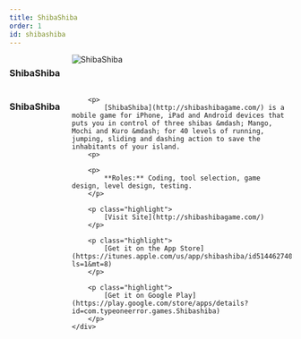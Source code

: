 ```yaml
---
title: ShibaShiba
order: 1
id: shibashiba
---
```


<div id="shibashiba-splash" class="clearfix splash">
    <div class="twelve columns">
        <h3>ShibaShiba</h3>
        <img src="/images/work/shibashiba/splash.jpg" alt="ShibaShiba"/>
    </div>
    <div class="four columns">
        <h3>ShibaShiba</h3>

        <p>
            [ShibaShiba](http://shibashibagame.com/) is a mobile game for iPhone, iPad and Android devices that puts you in control of three shibas &mdash; Mango, Mochi and Kuro &mdash; for 40 levels of running, jumping, sliding and dashing action to save the inhabitants of your island.
        <p>

        <p>
            **Roles:** Coding, tool selection, game design, level design, testing.
        </p>

        <p class="highlight">
            [Visit Site](http://shibashibagame.com/)
        </p>

        <p class="highlight">
            [Get it on the App Store](https://itunes.apple.com/us/app/shibashiba/id514462740?ls=1&mt=8)
        </p>

        <p class="highlight">
            [Get it on Google Play](https://play.google.com/store/apps/details?id=com.typeoneerror.games.Shibashiba)
        </p>
    </div>
</div>
